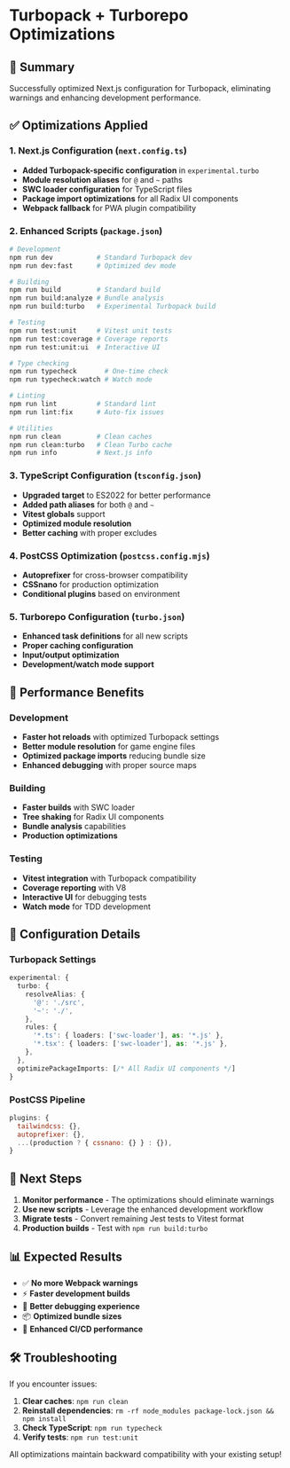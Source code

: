 # Turbopack + Turborepo Optimizations

## 🎯 Summary
Successfully optimized Next.js configuration for Turbopack, eliminating warnings and enhancing development performance.

## ✅ Optimizations Applied

### 1. **Next.js Configuration** (`next.config.ts`)
- **Added Turbopack-specific configuration** in `experimental.turbo`
- **Module resolution aliases** for `@` and `~` paths
- **SWC loader configuration** for TypeScript files
- **Package import optimizations** for all Radix UI components
- **Webpack fallback** for PWA plugin compatibility

### 2. **Enhanced Scripts** (`package.json`)
```bash
# Development
npm run dev           # Standard Turbopack dev
npm run dev:fast      # Optimized dev mode

# Building
npm run build         # Standard build
npm run build:analyze # Bundle analysis
npm run build:turbo   # Experimental Turbopack build

# Testing
npm run test:unit     # Vitest unit tests
npm run test:coverage # Coverage reports
npm run test:unit:ui  # Interactive UI

# Type checking
npm run typecheck       # One-time check
npm run typecheck:watch # Watch mode

# Linting
npm run lint          # Standard lint
npm run lint:fix      # Auto-fix issues

# Utilities
npm run clean         # Clean caches
npm run clean:turbo   # Clean Turbo cache
npm run info          # Next.js info
```

### 3. **TypeScript Configuration** (`tsconfig.json`)
- **Upgraded target** to ES2022 for better performance
- **Added path aliases** for both `@` and `~`
- **Vitest globals** support
- **Optimized module resolution**
- **Better caching** with proper excludes

### 4. **PostCSS Optimization** (`postcss.config.mjs`)
- **Autoprefixer** for cross-browser compatibility
- **CSSnano** for production optimization
- **Conditional plugins** based on environment

### 5. **Turborepo Configuration** (`turbo.json`)
- **Enhanced task definitions** for all new scripts
- **Proper caching configuration**
- **Input/output optimization**
- **Development/watch mode support**

## 🚀 Performance Benefits

### Development
- **Faster hot reloads** with optimized Turbopack settings
- **Better module resolution** for game engine files
- **Optimized package imports** reducing bundle size
- **Enhanced debugging** with proper source maps

### Building
- **Faster builds** with SWC loader
- **Tree shaking** for Radix UI components
- **Bundle analysis** capabilities
- **Production optimizations**

### Testing
- **Vitest integration** with Turbopack compatibility
- **Coverage reporting** with V8
- **Interactive UI** for debugging tests
- **Watch mode** for TDD development

## 🔧 Configuration Details

### Turbopack Settings
```typescript
experimental: {
  turbo: {
    resolveAlias: {
      '@': './src',
      '~': './',
    },
    rules: {
      '*.ts': { loaders: ['swc-loader'], as: '*.js' },
      '*.tsx': { loaders: ['swc-loader'], as: '*.js' },
    },
  },
  optimizePackageImports: [/* All Radix UI components */]
}
```

### PostCSS Pipeline
```javascript
plugins: {
  tailwindcss: {},
  autoprefixer: {},
  ...(production ? { cssnano: {} } : {}),
}
```

## 🎯 Next Steps

1. **Monitor performance** - The optimizations should eliminate warnings
2. **Use new scripts** - Leverage the enhanced development workflow
3. **Migrate tests** - Convert remaining Jest tests to Vitest format
4. **Production builds** - Test with `npm run build:turbo`

## 📊 Expected Results

- ✅ **No more Webpack warnings**
- ⚡ **Faster development builds**
- 🔧 **Better debugging experience**
- 📦 **Optimized bundle sizes**
- 🚀 **Enhanced CI/CD performance**

## 🛠️ Troubleshooting

If you encounter issues:

1. **Clear caches**: `npm run clean`
2. **Reinstall dependencies**: `rm -rf node_modules package-lock.json && npm install`
3. **Check TypeScript**: `npm run typecheck`
4. **Verify tests**: `npm run test:unit`

All optimizations maintain backward compatibility with your existing setup!